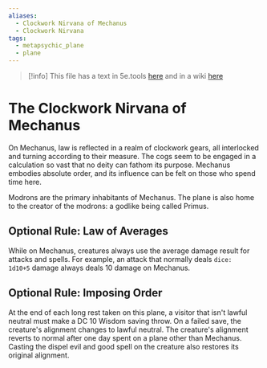 ```yaml
---
aliases:
  - Clockwork Nirvana of Mechanus
  - Clockwork Nirvana
tags:
  - metapsychic_plane
  - plane
---
```

>[!info] This file has a text in 5e.tools [here](https://5e.tools/book.html#dmg,-1,mechanus,0) and in a wiki [here](https://forgottenrealms.fandom.com/wiki/Mechanus)

# The Clockwork Nirvana of Mechanus

On Mechanus, law is reflected in a realm of clockwork gears, all interlocked and turning according to their measure. The cogs seem to be engaged in a calculation so vast that no deity can fathom its purpose. Mechanus embodies absolute order, and its influence can be felt on those who spend time here.

Modrons are the primary inhabitants of Mechanus. The plane is also home to the creator of the modrons: a godlike being called Primus.

## Optional Rule: Law of Averages

While on Mechanus, creatures always use the average damage result for attacks and spells. For example, an attack that normally deals `dice: 1d10+5` damage always deals 10 damage on Mechanus.

## Optional Rule: Imposing Order

At the end of each long rest taken on this plane, a visitor that isn't lawful neutral must make a DC 10 Wisdom saving throw. On a failed save, the creature's alignment changes to lawful neutral. The creature's alignment reverts to normal after one day spent on a plane other than Mechanus. Casting the dispel evil and good spell on the creature also restores its original alignment.